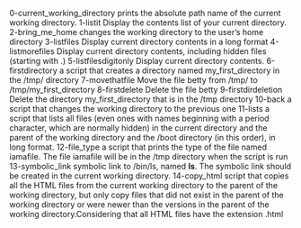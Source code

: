 0-current_working_directory  prints the absolute path name of the current working directory.
1-listit Display the contents list of your current directory.
2-bring_me_home changes the working directory to the user’s home directory
3-listfiles Display current directory contents in a long format
4-listmorefiles Display current directory contents, including hidden files (starting with .)
5-listfilesdigitonly Display current directory contents.
6-firstdirectory a script that creates a directory named my_first_directory in the /tmp/ directory
7-movethatfile Move the file betty from /tmp/ to /tmp/my_first_directory
8-firstdelete Delete the file betty
9-firstdirdeletion Delete the directory my_first_directory that is in the /tmp directory
10-back  a script that changes the working directory to the previous one
11-lists a script that lists all files (even ones with names beginning with a period character, which are normally hidden) in the current directory and the parent of the working directory and the /boot directory (in this order), in long format.
12-file_type  a script that prints the type of the file named iamafile. The file iamafile will be in the /tmp directory when the script is run
13-symbolic_link symbolic link to /bin/ls, named __ls__. The symbolic link should be created in the current working directory.
14-copy_html script that copies all the HTML files from the current working directory to the parent of the working directory, but only copy files that did not exist in the parent of the working directory or were newer than the versions in the parent of the working directory.Considering that all HTML files have the extension .html
